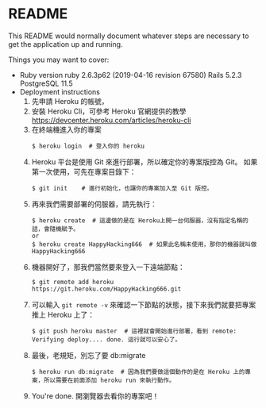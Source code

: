 # README

This README would normally document whatever steps are necessary to get the
application up and running.

Things you may want to cover:

* Ruby version
  ruby 2.6.3p62 (2019-04-16 revision 67580)
  Rails 5.2.3
  PostgreSQL 11.5
* Deployment instructions
  1. 先申請 Heroku 的帳號，
  2. 安裝 Heroku Cli，可參考 Heroku 官網提供的教學
     https://devcenter.heroku.com/articles/heroku-cli
  3. 在終端機進入你的專案
     ```
     $ heroku login  # 登入你的 heroku
     ```
  4. Heroku 平台是使用 Git 來進行部署，所以確定你的專案版控為 Git。
     如果第一次使用，可先在專案目錄下：
     ```
     $ git init    # 進行初始化，也讓你的專案加入至 Git 版控。
     ```
  5. 再來我們需要部署的伺服器，請先執行：
     ```
     $ heroku create  # 這邊做的是在 Heroku上開一台伺服器，沒有指定名稱的話，會隨機賦予。
     or
     $ heroku create HappyHacking666  # 如果此名稱未使用，那你的機器就叫做 HappyHacking666
     ```
  6. 機器開好了，那我們當然要來登入一下遠端節點：
     ```
     $ git remote add heroku https://git.heroku.com/HappyHacking666.git
     ```
  7. 可以輸入 `git remote -v` 來確認一下節點的狀態，接下來我們就要把專案推上 Heroku 上了：
     ```
     $ git push heroku master  # 這裡就會開始進行部署，看到 remote: Verifying deploy.... done. 這行就可以安心了。
     ```
  8. 最後，老規矩，別忘了要 db:migrate
     ```
     $ heroku run db:migrate  # 因為我們要做這個動作的是在 Heroku 上的專案，所以需要在前面添加 heroku run 來執行動作。
     ```
  9. You're done. 開瀏覽器去看你的專案吧！